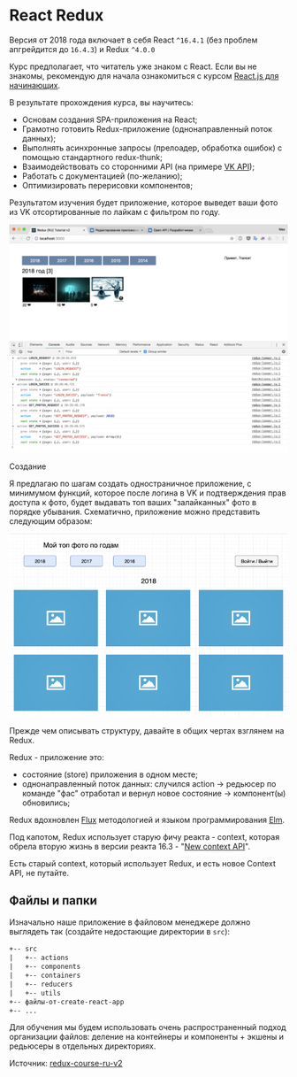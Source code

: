 # React Redux

Версия от 2018 года включает в себя React `^16.4.1` (без проблем апгрейдится до `16.4.3`) и Redux `^4.0.0`

Курс предполагает, что читатель уже знаком с React. Если вы не знакомы, рекомендую для начала ознакомиться с курсом [React.js для начинающих](../handbook/tutorial.md).

В результате прохождения курса, вы научитесь:

- Основам создания SPA-приложения на React;
- Грамотно готовить Redux-приложение (однонаправленный поток данных);
- Выполнять асинхронные запросы (прелоадер, обработка ошибок) с помощью стандартного redux-thunk;
- Взаимодействовать со сторонними API (на примере [VK API](https://vk.com/dev/methods));
- Работать с документацией (по-желанию);
- Оптимизировать перерисовки компонентов;

Результатом изучения будет приложение, которое выведет ваши фото из VK отсортированные по лайкам с фильтром по году.

![Скриншот](vk-app-photo-by-likes.jpg)

Создание

Я предлагаю по шагам создать одностраничное приложение, с минимумом функций, которое после логина в VK и подтверждения прав доступа к фото, будет выдавать топ ваших "залайканных" фото в порядке убывания. Схематично, приложение можно представить следующим образом:

![Схема](app-preview-2.jpg)

Прежде чем описывать структуру, давайте в общих чертах взглянем на Redux.

Redux - приложение это:

- состояние (store) приложения в одном месте;
- однонаправленный поток данных: случился action -> редьюсер по команде "фас" отработал и вернул новое состояние -> компонент(ы) обновились;

Redux вдохновлен [Flux](https://facebook.github.io/flux/) методологией и языком программирования [Elm](https://elm-lang.org/).

Под капотом, Redux использует старую фичу реакта - context, которая обрела вторую жизнь в версии реакта 16.3 - "[New context API](../handbook/context.md)".

Есть старый context, который использует Redux, и есть новое Context API, не путайте.

## Файлы и папки

Изначально наше приложение в файловом менеджере должно выглядеть так (создайте недостающие директории в `src`):

```
+-- src
|   +-- actions
|   +-- components
|   +-- containers
|   +-- reducers
|   +-- utils
+-- файлы-от-create-react-app
+-- ...
```

Для обучения мы будем использовать очень распространенный подход организации файлов: деление на контейнеры и компоненты + экшены и редьюсеры в отдельных директориях.

Источник: [redux-course-ru-v2](https://maxfarseer.gitbooks.io/redux-course-ru-v2/content/)

